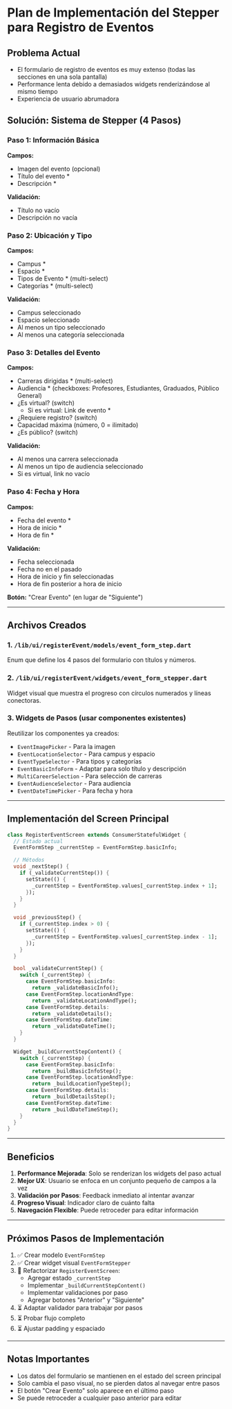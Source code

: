 # Plan de Implementación del Stepper para Registro de Eventos

## Problema Actual
- El formulario de registro de eventos es muy extenso (todas las secciones en una sola pantalla)
- Performance lenta debido a demasiados widgets renderizándose al mismo tiempo
- Experiencia de usuario abrumadora

## Solución: Sistema de Stepper (4 Pasos)

### Paso 1: Información Básica
**Campos:**
- Imagen del evento (opcional)
- Título del evento *
- Descripción *

**Validación:**
- Título no vacío
- Descripción no vacía

### Paso 2: Ubicación y Tipo
**Campos:**
- Campus *
- Espacio *
- Tipos de Evento * (multi-select)
- Categorías * (multi-select)

**Validación:**
- Campus seleccionado
- Espacio seleccionado
- Al menos un tipo seleccionado
- Al menos una categoría seleccionada

### Paso 3: Detalles del Evento
**Campos:**
- Carreras dirigidas * (multi-select)
- Audiencia * (checkboxes: Profesores, Estudiantes, Graduados, Público General)
- ¿Es virtual? (switch)
  - Si es virtual: Link de evento *
- ¿Requiere registro? (switch)
- Capacidad máxima (número, 0 = ilimitado)
- ¿Es público? (switch)

**Validación:**
- Al menos una carrera seleccionada
- Al menos un tipo de audiencia seleccionado
- Si es virtual, link no vacío

### Paso 4: Fecha y Hora
**Campos:**
- Fecha del evento *
- Hora de inicio *
- Hora de fin *

**Validación:**
- Fecha seleccionada
- Fecha no en el pasado
- Hora de inicio y fin seleccionadas
- Hora de fin posterior a hora de inicio

**Botón:** "Crear Evento" (en lugar de "Siguiente")

---

## Archivos Creados

### 1. `/lib/ui/registerEvent/models/event_form_step.dart`
Enum que define los 4 pasos del formulario con títulos y números.

### 2. `/lib/ui/registerEvent/widgets/event_form_stepper.dart`
Widget visual que muestra el progreso con círculos numerados y líneas conectoras.

### 3. Widgets de Pasos (usar componentes existentes)
Reutilizar los componentes ya creados:
- `EventImagePicker` - Para la imagen
- `EventLocationSelector` - Para campus y espacio
- `EventTypeSelector` - Para tipos y categorías
- `EventBasicInfoForm` - Adaptar para solo título y descripción
- `MultiCareerSelection` - Para selección de carreras
- `EventAudienceSelector` - Para audiencia
- `EventDateTimePicker` - Para fecha y hora

---

## Implementación del Screen Principal

```dart
class RegisterEventScreen extends ConsumerStatefulWidget {
  // Estado actual
  EventFormStep _currentStep = EventFormStep.basicInfo;

  // Métodos
  void _nextStep() {
    if (_validateCurrentStep()) {
      setState(() {
        _currentStep = EventFormStep.values[_currentStep.index + 1];
      });
    }
  }

  void _previousStep() {
    if (_currentStep.index > 0) {
      setState(() {
        _currentStep = EventFormStep.values[_currentStep.index - 1];
      });
    }
  }

  bool _validateCurrentStep() {
    switch (_currentStep) {
      case EventFormStep.basicInfo:
        return _validateBasicInfo();
      case EventFormStep.locationAndType:
        return _validateLocationAndType();
      case EventFormStep.details:
        return _validateDetails();
      case EventFormStep.dateTime:
        return _validateDateTime();
    }
  }

  Widget _buildCurrentStepContent() {
    switch (_currentStep) {
      case EventFormStep.basicInfo:
        return _buildBasicInfoStep();
      case EventFormStep.locationAndType:
        return _buildLocationTypeStep();
      case EventFormStep.details:
        return _buildDetailsStep();
      case EventFormStep.dateTime:
        return _buildDateTimeStep();
    }
  }
}
```

---

## Beneficios

1. **Performance Mejorada**: Solo se renderizan los widgets del paso actual
2. **Mejor UX**: Usuario se enfoca en un conjunto pequeño de campos a la vez
3. **Validación por Pasos**: Feedback inmediato al intentar avanzar
4. **Progreso Visual**: Indicador claro de cuánto falta
5. **Navegación Flexible**: Puede retroceder para editar información

---

## Próximos Pasos de Implementación

1. ✅ Crear modelo `EventFormStep`
2. ✅ Crear widget visual `EventFormStepper`
3. 🔄 Refactorizar `RegisterEventScreen`:
   - Agregar estado `_currentStep`
   - Implementar `_buildCurrentStepContent()`
   - Implementar validaciones por paso
   - Agregar botones "Anterior" y "Siguiente"
4. ⏳ Adaptar validador para trabajar por pasos
5. ⏳ Probar flujo completo
6. ⏳ Ajustar padding y espaciado

---

## Notas Importantes

- Los datos del formulario se mantienen en el estado del screen principal
- Solo cambia el paso visual, no se pierden datos al navegar entre pasos
- El botón "Crear Evento" solo aparece en el último paso
- Se puede retroceder a cualquier paso anterior para editar
